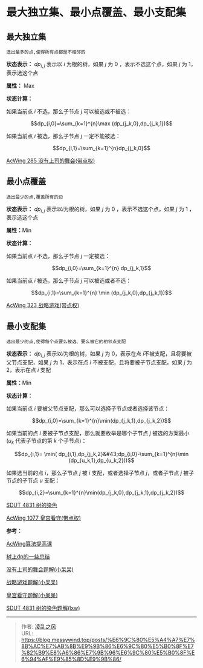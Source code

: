 # 最大独立集、最小点覆盖、最小支配集


## 最大独立集
`选出最多的点,使得所有点都是不相邻的`

**状态表示：** $dp_{i,j}$ 表示以 $i$ 为根的树，如果 $j$ 为 $0$ ，表示不选这个点，如果 $j$ 为 $1$，表示选这个点

**属性：** $\text{Max}$

**状态计算：**

如果当前点 $i$ 不选，那么子节点 $j$ 可以被选或不被选：

$$dp_{i,0}=\sum_{k=1}^{n}\max (dp_{j_k,0},dp_{j_k,1})$$

如果当前点 $i$ 被选，那么子节点 $j$ 一定不能被选：

$$dp_{i,1}=\sum_{k=1}^{n}dp_{j_k,0}$$

[$\text{AcWing}$ $285$ 没有上司的舞会(带点权)](https://www.acwing.com/problem/content/description/287/)

## 最小点覆盖
`选出最少的点,覆盖所有的边`

**状态表示：** $dp_{i,j}$ 表示以$i$为根的树，如果 $j$ 为 $0$ ，表示不选这个点，如果 $j$ 为 $1$ ，表示选这个点

**属性：**$\text{Min}$

**状态计算：**

如果当前点 $i$ 不选，那么子节点 $j$ 一定被选：

$$dp_{i,0}=\sum_{k=1}^{n} dp_{j_k,1}$$

如果当前点 $i$ 被选，那么子节点 $j$ 可以被选或者不选：

$$dp_{i,1}=\sum_{k=1}^{n} \min (dp_{j_k,0},dp_{j_k,1})$$

[$\text{AcWing}$ $323$ 战略游戏(带点权)](https://www.acwing.com/problem/content/325/)

## 最小支配集

`选出最少的点,使得每个点要么被选、要么被它的相邻点支配`

**状态表示：** $dp_{i,j}$ 表示以$i$为根的树，如果 $j$ 为 $0$，表示在点 $i$不被支配，且将要被父节点支配，如果 $j$ 为 $1$，表示在点 $i$ 不被支配，且将要被子节点支配，如果 $j$ 为 $2$，表示在点 $i$ 支配

**属性：**$\text{Min}$

**状态计算：**

如果当前点 $i$ 要被父节点支配，那么可以选择子节点或者选择该节点：

$$dp_{i,0}=\sum_{k=1}^{n}\min(dp_{j_k,1},dp_{j_k,2})$$

如果当前的点 $i$ 要被子节点支配，那么就要枚举是哪个子节点 $j$ 被选的方案最小($u_k$ 代表子节点的第 $k$ 个子节点)：

$$dp_{i,1}= \min( dp_{i,1},dp_{j_k,2}&#43;dp_{i,0}-\sum_{k=1}^{n}\min (dp_{u_k,1},dp_{u_k,2}))$$

如果选当前的点 $i$，那么子节点 $j$ 被 $i$ 支配，或者选择子节点 $j$，或者子节点 $j$ 被子节点的子节点 $u$ 支配：

$$dp_{i,2}=\sum_{k=1}^{n}\min(dp_{j_k,0},dp_{j_k,1},dp_{j_k,2})$$


[$\text{SDUT}$ $4831$ 树的染色](https://acm.sdut.edu.cn/onlinejudge3/problems/4831)

[$\text{AcWing}$ $1077$ 皇宫看守(带点权)](https://www.acwing.com/problem/content/description/1079/)

**参考：**

[AcWing算法提高课](https://www.acwing.com/activity/content/16/)

[树上dp的一些总结](https://www.acwing.com/blog/content/3582/)

[没有上司的舞会题解(小呆呆)](https://www.acwing.com/solution/content/7920/)

[战略游戏题解(小呆呆)](https://www.acwing.com/solution/content/8294/)

[皇宫看守题解(小呆呆)](https://www.acwing.com/solution/content/22109/)

[$\text{SDUT}$ $4831$ 树的染色题解(lxw)](https://acm.sdut.edu.cn/sdutacm_files/%E5%B1%B1%E4%B8%9C%E7%90%86%E5%B7%A5%E5%A4%A7%E5%AD%A6%E7%AC%AC%E5%8D%81%E4%B8%89%E5%B1%8A%20ACM%20%E7%A8%8B%E5%BA%8F%E8%AE%BE%E8%AE%A1%E7%AB%9E%E8%B5%9B%20-%20%E8%A7%A3%E9%A2%98%E6%8A%A5%E5%91%8A.pdf)

---

> 作者: [凌乱之风](https://github.com/messywind)  
> URL: https://blog.messywind.top/posts/%E6%9C%80%E5%A4%A7%E7%8B%AC%E7%AB%8B%E9%9B%86%E6%9C%80%E5%B0%8F%E7%82%B9%E8%A6%86%E7%9B%96%E6%9C%80%E5%B0%8F%E6%94%AF%E9%85%8D%E9%9B%86/  

